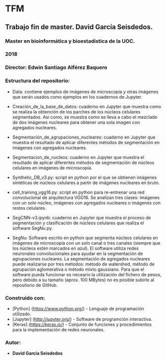 # TFM
## Trabajo fin de master. David García Seisdedos.

### Master en bioinformática y bioestadística de la UOC.

### 2018

### Director: Edwin Santiago Alférez Baquero

### Estructura del repositorio:

* Data: contiene ejemplos de imágenes de microscopía y otras imágenes que serán usados como ejemplos en los
        cuadernos de Jupyter.
				
* Creación_de_la_base_de_datos: cuaderno en Jupyter que muestra como se realiza la obtención de los parches de los núcleos celulares segmentados. Así como, se muestra como se lleva a cabo el
        mezclado de dos imágenes nucleares para obtener una sola imagen con agregados nucleares.
				
* Segmentación_de_agrupaciones_nucleares: cuaderno en Jupyter que muestra el resultado de aplicar diferentes métodos de segmentación en imágenes con agregados nucleares.
				
* Segmentacion_de_nucleos: cuaderno en Jupyter que muestra el resultado de aplicar diferentes métodos de segmentación de núcleos celulares en imágenes de microscopía.
				
* Synthetic_DB_v3.py: script en python por el que se obtienen imágenes sintéticas de núcleos celulares a partir
        de imágenes nucleares en bruto. 
				
* cell_training_vgg16.py: script en python para re-entrenar una red convolucional de arquitectura VGG16. Se analizan tres clases: imágenes con un solo núcleo, imágenes con agregados nucleares o imágenes con restos 
        celulares.
	
* SegCNN-v3.ipynb: cuaderno en Jupyter que muestra el proceso de segmentación y clasificación de núcleos celulares que realiza el software SegNu.py.

* SegNu: Software escrito en python que segmenta núcleos celulares en imágenes de microscopía con un solo canal o tres canales (siempre que los núcleos estén marcados en azul). El software utiliza redes neuronales convolucionales para ayudar en la segmentación de agrupaciones nucleares. La segmentación de agregados nucleares puede realizarse por tres métodos: método de watershed, método de agrupación aglomerativa o método mixto gaussiano. Para que el software pueda funcionar es neceario la utilización del fichero de pesos, pero debido a su tamaño (aprox. 100 MBytes) no es posible subirlo al repositorio de GitHub.

### Construido con:

* [Python] (https://www.python.org/) - Lenguaje de programación utilizado.
* [Jupyter] (http://jupyter.org/) - Software de programción interactiva.
* [Keras] (https://keras.io/) - Conjunto de funciones y procedimientos para la implementación de redes neuronales.

### Autor:
* **David García Seisdedos**
